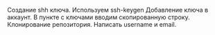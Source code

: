 Создание shh ключа. Используем ssh-keygen Добавление ключа в аккаунт. В пункте с ключами вводим скопированную строку. Клонирование репозитория. Написать username и email.